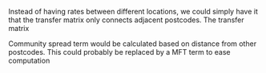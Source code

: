 Instead of having rates between different locations, we could simply have it that the transfer matrix only connects adjacent postcodes. The transfer matrix 

Community spread term would be calculated based on distance from other postcodes. This could probably be replaced by a MFT term to ease computation
<!--stackedit_data:
eyJoaXN0b3J5IjpbMTEyMTI2NzUzMV19
-->